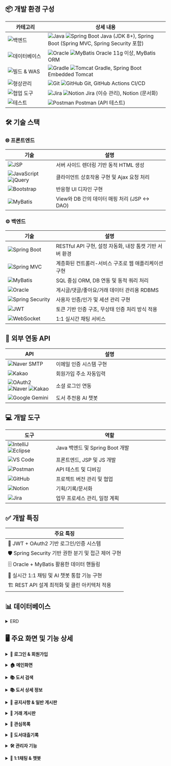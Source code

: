 <!-- <table>
<thead>
<tr>
<th width="20%">카테고리</th>
<th width="30%">기술</th>
<th width="50%">상세 내용</th>
</tr>
</thead>
<tbody>
<tr>
<td><strong>🔧 백엔드</strong></td>
<td><img src="https://img.shields.io/badge/Java-ED8B00?style=flat&logo=java&logoColor=white" alt="Java"> <img src="https://img.shields.io/badge/Spring_Boot-6DB33F?style=flat&logo=spring-boot&logoColor=white" alt="Spring Boot"></td>
<td>Java (JDK 8+), Spring Boot (Spring MVC, Spring Security 포함)</td>
</tr>
<tr>
<td><strong>🗄️ 데이터베이스</strong></td>
<td><img src="https://img.shields.io/badge/Oracle-F80000?style=flat&logo=oracle&logoColor=white" alt="Oracle"> <img src="https://img.shields.io/badge/MyBatis-000000?style=flat&logo=mybatis&logoColor=white" alt="MyBatis"></td>
<td>Oracle 11g 이상, MyBatis ORM</td>
</tr>
<tr>
<td><strong>🏗️ 빌드 & WAS</strong></td>
<td><img src="https://img.shields.io/badge/Gradle-02303A?style=flat&logo=gradle&logoColor=white" alt="Gradle"> <img src="https://img.shields.io/badge/Apache_Tomcat-F8DC75?style=flat&logo=apache-tomcat&logoColor=black" alt="Tomcat"></td>
<td>Gradle, Spring Boot Embedded Tomcat</td>
</tr>
<tr>
<td><strong>🔄 협상관리</strong></td>
<td><img src="https://img.shields.io/badge/Git-F05032?style=flat&logo=git&logoColor=white" alt="Git"> <img src="https://img.shields.io/badge/GitHub-181717?style=flat&logo=github&logoColor=white" alt="GitHub"></td>
<td>Git, GitHub Actions CI/CD</td>
</tr>
<tr>
<td><strong>🤝 협업 도구</strong></td>
<td><img src="https://img.shields.io/badge/Jira-0052CC?style=flat&logo=jira&logoColor=white" alt="Jira"> <img src="https://img.shields.io/badge/Notion-000000?style=flat&logo=notion&logoColor=white" alt="Notion"></td>
<td>Jira (이슈 관리), Notion (문서화)</td>
</tr>
<tr>
<td><strong>🧪 테스트</strong></td>
<td><img src="https://img.shields.io/badge/Postman-FF6C37?style=flat&logo=postman&logoColor=white" alt="Postman">
<td>Postman (API 테스트)</td>
</tr>
</tbody>
</table> -->

## 📦 개발 환경 구성

<table>
<thead>
<tr>
<th width="25%">카테고리</th>
<th width="75%">상세 내용</th>
</tr>
</thead>
<tbody>
<tr>
<td><img src="https://img.shields.io/badge/🔧_백엔드-4A90E2?style=flat&logoColor=white" alt="백엔드"></td>
<td><img src="https://img.shields.io/badge/Java-ED8B00?style=flat&logo=java&logoColor=white" alt="Java"> <img src="https://img.shields.io/badge/Spring_Boot-6DB33F?style=flat&logo=spring-boot&logoColor=white" alt="Spring Boot"> Java (JDK 8+), Spring Boot (Spring MVC, Spring Security 포함)</td>
</tr>
<tr>
<td><img src="https://img.shields.io/badge/🗄️_데이터베이스-7ED321?style=flat&logoColor=white" alt="데이터베이스"></td>
<td><img src="https://img.shields.io/badge/Oracle-F80000?style=flat&logo=oracle&logoColor=white" alt="Oracle"> <img src="https://img.shields.io/badge/MyBatis-000000?style=flat&logo=mybatis&logoColor=white" alt="MyBatis"> Oracle 11g 이상, MyBatis ORM</td>
</tr>
<tr>
<td><img src="https://img.shields.io/badge/🏗️_빌드_&_WAS-F5A623?style=flat&logoColor=white" alt="빌드 & WAS"></td>
<td><img src="https://img.shields.io/badge/Gradle-02303A?style=flat&logo=gradle&logoColor=white" alt="Gradle"> <img src="https://img.shields.io/badge/Apache_Tomcat-F8DC75?style=flat&logo=apache-tomcat&logoColor=black" alt="Tomcat"> Gradle, Spring Boot Embedded Tomcat</td>
</tr>
<tr>
<td><img src="https://img.shields.io/badge/🔄_형상관리-D0021B?style=flat&logoColor=white" alt="형상관리"></td>
<td><img src="https://img.shields.io/badge/Git-F05032?style=flat&logo=git&logoColor=white" alt="Git"> <img src="https://img.shields.io/badge/GitHub-181717?style=flat&logo=github&logoColor=white" alt="GitHub"> Git, GitHub Actions CI/CD</td>
</tr>
<tr>
<td><img src="https://img.shields.io/badge/🤝_협업_도구-9013FE?style=flat&logoColor=white" alt="협업 도구"></td>
<td><img src="https://img.shields.io/badge/Jira-0052CC?style=flat&logo=jira&logoColor=white" alt="Jira"> <img src="https://img.shields.io/badge/Notion-000000?style=flat&logo=notion&logoColor=white" alt="Notion"> Jira (이슈 관리), Notion (문서화)</td>
</tr>
<tr>
<td><img src="https://img.shields.io/badge/🧪_테스트-50E3C2?style=flat&logoColor=white" alt="테스트"></td>
<td><img src="https://img.shields.io/badge/Postman-FF6C37?style=flat&logo=postman&logoColor=white" alt="Postman"> Postman (API 테스트)</td>
</tr>
</tbody>
</table>

## 🛠️ 기술 스택

### 🌐 프론트엔드

<table>
<thead>
<tr>
<th width="30%">기술</th>
<th width="70%">설명</th>
</tr>
</thead>
<tbody>
<tr>
<td><img src="https://img.shields.io/badge/JSP-007396?style=flat&logo=java&logoColor=white" alt="JSP"></td>
<td>서버 사이드 렌더링 기반 동적 HTML 생성</td>
</tr>
<tr>
<td><img src="https://img.shields.io/badge/JavaScript-F7DF1E?style=flat&logo=javascript&logoColor=black" alt="JavaScript"> <img src="https://img.shields.io/badge/jQuery-0769AD?style=flat&logo=jquery&logoColor=white" alt="jQuery"></td>
<td>클라이언트 상호작용 구현 및 Ajax 요청 처리</td>
</tr>
<tr>
<td><img src="https://img.shields.io/badge/Bootstrap-7952B3?style=flat&logo=bootstrap&logoColor=white" alt="Bootstrap"></td>
<td>반응형 UI 디자인 구현</td>
</tr>
<tr>
<td><img src="https://img.shields.io/badge/MyBatis-000000?style=flat&logo=mybatis&logoColor=white" alt="MyBatis"></td>
<td>View와 DB 간의 데이터 매핑 처리 (JSP ↔ DAO)</td>
</tr>
</tbody>
</table>

### ⚙️ 백엔드

<table>
<thead>
<tr>
<th width="30%">기술</th>
<th width="70%">설명</th>
</tr>
</thead>
<tbody>
<tr>
<td><img src="https://img.shields.io/badge/Spring_Boot-6DB33F?style=flat&logo=spring-boot&logoColor=white" alt="Spring Boot"></td>
<td>RESTful API 구현, 설정 자동화, 내장 톰캣 기반 서버 환경</td>
</tr>
<tr>
<td><img src="https://img.shields.io/badge/Spring_MVC-6DB33F?style=flat&logo=spring&logoColor=white" alt="Spring MVC"></td>
<td>계층화된 컨트롤러-서비스 구조로 웹 애플리케이션 구현</td>
</tr>
<tr>
<td><img src="https://img.shields.io/badge/MyBatis-000000?style=flat&logo=mybatis&logoColor=white" alt="MyBatis"></td>
<td>SQL 중심 ORM, DB 연동 및 동적 쿼리 처리</td>
</tr>
<tr>
<td><img src="https://img.shields.io/badge/Oracle-F80000?style=flat&logo=oracle&logoColor=white" alt="Oracle"></td>
<td>게시글/댓글/좋아요/거래 데이터 관리용 RDBMS</td>
</tr>
<tr>
<td><img src="https://img.shields.io/badge/Spring_Security-6DB33F?style=flat&logo=spring-security&logoColor=white" alt="Spring Security"></td>
<td>사용자 인증/인가 및 세션 관리 구현</td>
</tr>
<tr>
<td><img src="https://img.shields.io/badge/JWT-000000?style=flat&logo=json-web-tokens&logoColor=white" alt="JWT"></td>
<td>토큰 기반 인증 구조, 무상태 인증 처리 방식 적용</td>
</tr>
<tr>
<td><img src="https://img.shields.io/badge/WebSocket-010101?style=flat&logo=socket.io&logoColor=white" alt="WebSocket"></td>
<td>1:1 실시간 채팅 서비스</td>
</tr>
</tbody>
</table>

## 🔌 외부 연동 API

<table>
<thead>
<tr>
<th width="30%">API</th>
<th width="70%">설명</th>
</tr>
</thead>
<tbody>
<tr>
<td><img src="https://img.shields.io/badge/Naver-03C75A?style=flat&logo=naver&logoColor=white" alt="Naver SMTP"></td>
<td>이메일 인증 시스템 구현</td>
</tr>
<tr>
<td><img src="https://img.shields.io/badge/Kakao-FFCD00?style=flat&logo=kakao&logoColor=black" alt="Kakao"></td>
<td>회원가입 주소 자동입력</td>
</tr>
<tr>
<td><img src="https://img.shields.io/badge/OAuth2-4285F4?style=flat&logo=google&logoColor=white" alt="OAuth2"> <img src="https://img.shields.io/badge/Naver-03C75A?style=flat&logo=naver&logoColor=white" alt="Naver"> <img src="https://img.shields.io/badge/Kakao-FFCD00?style=flat&logo=kakao&logoColor=black" alt="Kakao"></td>
<td>소셜 로그인 연동</td>
</tr>
<tr>
<td><img src="https://img.shields.io/badge/Google_Gemini-4285F4?style=flat&logo=google&logoColor=white" alt="Google Gemini"></td>
<td>도서 추천용 AI 챗봇</td>
</tr>
</tbody>
</table>

## 💻 개발 도구

<table>
<thead>
<tr>
<th width="30%">도구</th>
<th width="70%">역할</th>
</tr>
</thead>
<tbody>
<tr>
<td><img src="https://img.shields.io/badge/IntelliJ_IDEA-000000?style=flat&logo=intellij-idea&logoColor=white" alt="IntelliJ"> <img src="https://img.shields.io/badge/Eclipse-2C2255?style=flat&logo=eclipse&logoColor=white" alt="Eclipse"></td>
<td>Java 백엔드 및 Spring Boot 개발</td>
</tr>
<tr>
<td><img src="https://img.shields.io/badge/Visual_Studio_Code-007ACC?style=flat&logo=visual-studio-code&logoColor=white" alt="VS Code"></td>
<td>프론트엔드, JSP 및 JS 개발</td>
</tr>
<tr>
<td><img src="https://img.shields.io/badge/Postman-FF6C37?style=flat&logo=postman&logoColor=white" alt="Postman"></td>
<td>API 테스트 및 디버깅</td>
</tr>
<tr>
<td><img src="https://img.shields.io/badge/GitHub-181717?style=flat&logo=github&logoColor=white" alt="GitHub"></td>
<td>프로젝트 버전 관리 및 협업</td>
</tr>
<tr>
<td><img src="https://img.shields.io/badge/Notion-000000?style=flat&logo=notion&logoColor=white" alt="Notion"></td>
<td>기획/기록/문서화</td>
</tr>
<tr>
<td><img src="https://img.shields.io/badge/Jira-0052CC?style=flat&logo=jira&logoColor=white" alt="Jira"></td>
<td>업무 프로세스 관리, 일정 계획</td>
</tr>
</tbody>
</table>

## ✅ 개발 특징

<table>
<thead>
<tr>
<th width="100%">주요 특징</th>
</tr>
</thead>
<tbody>
<tr>
<td>🔐 JWT + OAuth2 기반 로그인/인증 시스템</td>
</tr>
<tr>
<td>🛡️ Spring Security 기반 권한 분기 및 접근 제어 구현</td>
</tr>
<tr>
<td>🗄️ Oracle + MyBatis 활용한 데이터 핸들링</td>
</tr>
<tr>
<td>💬 실시간 1:1 채팅 및 AI 챗봇 통합 기능 구현</td>
</tr>
<tr>
<td>🏗️ REST API 설계 최적화 및 클린 아키텍처 적용</td>
</tr>
</tbody>
</table>

## 📊 데이터베이스 
<a name="trade-section-top-erd"></a>
<details>
<summary>ERD</summary>

## 🗄️ 데이터베이스 구조 (Database Schema)

<table>
<thead>
<tr>
<th width="25%">카테고리</th>
<th width="75%">테이블 구성</th>
</tr>
</thead>
<tbody>
<tr>
<td><img src="https://img.shields.io/badge/👤_사용자_관리-4A90E2?style=flat&logoColor=white" alt="사용자 관리"></td>
<td>
<ul>
<li><code>USERINFO</code> - 사용자 기본 정보</li>
<li><code>USER_SESSIONS</code> - 유저 세션 관리</li>
</ul>
</td>
</tr>
<tr>
<td><img src="https://img.shields.io/badge/📚_도서_관리-7ED321?style=flat&logoColor=white" alt="도서 관리"></td>
<td>
<ul>
<li><code>BOOKINFO</code> - 도서 정보</li>
<li><code>BOOK_BORROW</code> / <code>BOOK_RECORD</code> - 도서 대출 및 반납 기록</li>
<li><code>BOOK_REVIEW</code> / <code>BOOK_WISHLIST</code> - 도서 리뷰 및 관심 도서 목록</li>
</ul>
</td>
</tr>
<tr>
<td><img src="https://img.shields.io/badge/💬_커뮤니티_기능-F5A623?style=flat&logoColor=white" alt="커뮤니티 기능"></td>
<td>
<ul>
<li><code>BOARD</code> - 게시판</li>
<li><code>BOARD_COMMENT</code> - 댓글</li>
<li><code>BOARD_LIKES</code> - 게시글 추천</li>
</ul>
</td>
</tr>
<tr>
<td><img src="https://img.shields.io/badge/📢_공지사항-D0021B?style=flat&logoColor=white" alt="공지사항"></td>
<td>
<ul>
<li><code>NOTICE</code> - 운영자 공지사항 관리</li>
</ul>
</td>
</tr>
<tr>
<td><img src="https://img.shields.io/badge/💰_중고_도서_거래-9013FE?style=flat&logoColor=white" alt="중고 도서 거래"></td>
<td>
<ul>
<li><code>TRADE_POST</code> - 중고 도서 게시글</li>
<li><code>TRADE_FAVORITE</code> - 관심 등록 기능</li>
<li><code>TRADE_RECORD</code> - 거래 완료 기록</li>
</ul>
</td>
</tr>
<tr>
<td><img src="https://img.shields.io/badge/💭_실시간_채팅-50E3C2?style=flat&logoColor=white" alt="실시간 채팅"></td>
<td>
<ul>
<li><code>TRADE_CHATROOM</code> - 채팅방</li>
<li><code>TRADE_CHATMESSAGE</code> - 채팅 메시지</li>
</ul>
</td>
</tr>
<tr>
<td><img src="https://img.shields.io/badge/🔔_사용자_알림-BD10E0?style=flat&logoColor=white" alt="사용자 알림"></td>
<td>
<ul>
<li><code>NOTIFICATIONS</code> - 이벤트 및 메시지 알림 시스템</li>
</ul>
</td>
</tr>
</tbody>
</table>
  
## 📌 전체 ERD

![InkTree ERD](https://github.com/pingpingeee/Ink_Tree_Pjt/blob/main/lib/images/erd/ERD_전체.png?raw=true)


<div align="center">
<a href="#trade-section-top-erd">
<img src="https://img.shields.io/badge/🔼위로 이동-4A90E2?style=for-the-badge&logoColor=white" alt="맨 위로">
</a>
</div>


## 🧩 1차 ERD

![InkTree ERD](https://github.com/pingpingeee/Ink_Tree_Pjt/blob/main/lib/images/erd/ERD_1차.png?raw=true)


<div align="center">
<a href="#trade-section-top-erd">
<img src="https://img.shields.io/badge/🔼위로 이동-4A90E2?style=for-the-badge&logoColor=white" alt="맨 위로">
</a>
</div>


## 🧩 2차 ERD

![InkTree ERD](https://github.com/pingpingeee/Ink_Tree_Pjt/blob/main/lib/images/erd/ERD_2차.png?raw=true)


<div align="center">
<a href="#trade-section-top-erd">
<img src="https://img.shields.io/badge/🔼위로 이동-4A90E2?style=for-the-badge&logoColor=white" alt="맨 위로">
</a>
</div>


</details>

## 🖥 주요 화면 및 기능 상세

<a name="trade-section-top1"></a>
<details>
<summary><strong>🔐 로그인 & 회원가입</strong></summary>

<div align="center">
<img src="https://github.com/pingpingeee/Ink_Tree_Pjt/blob/main/lib/images/front/1로그인화면.png?raw=true" alt="로그인 화면" width="60%">
</div>

#### 🔑 로그인 방식
- **일반 로그인**
  - 비회원은 회원가입을 통해 로그인을 할 수 있습니다
  - 로그인시 **JWT토큰**을 발급받고 사용자는 해당 서비스를 이용 할 수 있습니다

- **소셜 로그인**
  - 네이버, 카카오, 구글 등을 통해 **소셜 로그인**을 진행 할 수 있습니다
  - **소셜 로그인** 또한 **JWT토큰**을 발급받고 해당 서비스를 이용 할 수 있습니다

<div align="center">
<img src="https://github.com/pingpingeee/Ink_Tree_Pjt/blob/main/lib/images/front/2_1회원가입.png?raw=true" alt="회원가입 화면" width="45%">
<img src="https://github.com/pingpingeee/Ink_Tree_Pjt/blob/main/lib/images/front/2_2이메일인증.png?raw=true" alt="이메일 인증 화면" width="45%">
</div>

#### ✉️ 이메일 인증
- **네이버 SMTP**를 활용하여 **이메일 인증 시스템**을 구현했습니다
- 이메일 중복 여부를 확인한 후 숫자를 포함한 **8자리 무작위 인증번호**를 생성해 해당 이메일로 전송합니다
- 인증번호 전송 후 사용자가 이메일을 수정하면 최종 입력된 이메일로 가입되는 현상이 발생하여 인증번호 전송과 동시에 이메일 입력 필드와 전송 버튼을 비활성화하여 **입력값 변경**을 막는 방식으로 수정하였습니다

#### 📝 정보 입력
- 모든 input태그는 해당 패턴에 맞도록 예외처리를 하였습니다
- **카카오 API**를 활용하여 사용자가 주소를 입력하면 우편번호와 도로명이 자동으로 삽입되도록 구현하였습니다

<div align="center">
<a href="#trade-section-top1">
<img src="https://img.shields.io/badge/🔼위로 이동-4A90E2?style=for-the-badge&logoColor=white" alt="맨 위로">
</a>
</div>

---

</details>

<a name="trade-section-top2"></a>
<details>
<summary><strong>🏠 메인화면</strong></summary>

<div align="center">
<img src="https://github.com/pingpingeee/Ink_Tree_Pjt/blob/main/lib/images/front/3_1메인.png?raw=true" alt="메인화면" width="60%">
</div>

#### 🔐 토큰 관리
- 로그인시 사용자의 **토큰 만료시간**과 해당 **토큰의 만료값을 초기화**시켜 다시 30분의 시간을 가지도록 구현하였습니다
- UI상 창모드 및 모바일로 사용 시 사용자경험을 상승시키기 위해 축소 및 일정 width이하가 되면 숨김처리 되도록 구현하였습니다

#### 🔍 검색 기능
- 텍스트입력기반 검색을 통하여 사용자가 원하는 **도서 제목, 저자, 출판사** 등으로 검색하여 도서를 검색 할 수 있습니다
- 실제 도서에서도 분류별로 나뉘기에 **대분류, 중분류**로 나누어 사용자 경험을 향상시켰습니다

<div align="center">
<img src="https://github.com/pingpingeee/Ink_Tree_Pjt/blob/main/lib/images/front/3_2메인.png?raw=true" alt="메인화면 하단" width="60%">
</div>

#### 📚 추천 도서
- 도서 대여 횟수를 기준으로 인기 도서 4권을 추천 도서 영역에 노출합니다
- 향후 더미데이터를 활용해 사용자 대여 이력을 기반으로 카테고리별 맞춤 추천 기능으로 확장할 예정입니다

#### 💬 1:1 채팅 & AI채팅
- **WebSocket 기반 1:1 채팅 기능**을 구현하였으며 **Gemini API 기반 AI 챗봇**은 프롬프트 제한을 통해 도서 관련 질문에만 응답하도록 구성했습니다

<div align="center">
<a href="#trade-section-top2">
<img src="https://img.shields.io/badge/🔼위로 이동-4A90E2?style=for-the-badge&logoColor=white" alt="맨 위로">
</a>
</div>

---

</details>

<a name="trade-section-top3"></a>
<details>
<summary><strong>📚 도서 검색</strong></summary>

<div align="center">
<img src="https://github.com/pingpingeee/Ink_Tree_Pjt/blob/main/lib/images/front/3_3도서검색.png?raw=true" alt="도서 검색" width="60%">
</div>

#### 🔍 검색 기능
- 메인 도서검색과 연결되며 사용자는 도서명, 저자명, 출판사 등 다양한 기준으로 도서를 효율적으로 검색할 수 있습니다

#### 📄 페이징 처리
- 검색 결과는 페이지당 8권씩 출력하여 시스템의 응답 속도를 최적화하고, 사용자에게 쾌적한 탐색 환경을 제공합니다

<div align="center">
<a href="#trade-section-top3">
<img src="https://img.shields.io/badge/🔼위로 이동-4A90E2?style=for-the-badge&logoColor=white" alt="맨 위로">
</a>
</div>

---

</details>

<a name="trade-section-top4"></a>
<details>
<summary><strong>📚 도서 상세 정보</strong></summary>

<div align="center">
<img src="https://github.com/pingpingeee/Ink_Tree_Pjt/blob/main/lib/images/front/3_4도서디테일.png?raw=true" alt="도서 상세 정보" width="60%">
</div>

#### 📖 기본 정보
- 페이지 진입 시 해당 도서의 기본 정보와 상세 소개가 최우선으로 노출됩니다

#### 📋 도서 관리 기능
- 사용자는 도서에 대해 **대출 신청 또는 관심 도서 등록(위시리스트 추가) 기능**을 이용할 수 있습니다
- **관리자 권한**을 가진 사용자는 도서 정보에 대한 **수정 및 삭제 작업**을 수행할 수 있습니다

#### ⭐ 리뷰 시스템
- 사용자는 각 도서에 대해 **한 번만 리뷰**를 작성할 수 있으며, 자신의 리뷰는 수정 및 삭제가 가능합니다
- 리뷰 평균 평점은 상단에 시각적으로 **집계**되어 표시되며, 전체 이용자의 평가 흐름을 한눈에 확인할 수 있습니다
- 관리자는 모든 리뷰에 대해 **제한 없이 수정 및 삭제 권한**을 갖습니다

<div align="center">
<a href="#trade-section-top4">
<img src="https://img.shields.io/badge/🔼위로 이동-4A90E2?style=for-the-badge&logoColor=white" alt="맨 위로">
</a>
</div>

---

</details>

<a name="trade-section-top5"></a>
<details>
<summary><strong>📣 공지사항 & 일반 게시판</strong></summary>

<div align="center">
<img src="https://github.com/pingpingeee/Ink_Tree_Pjt/blob/main/lib/images/front/4_1공지.png?raw=true" alt="공지사항" width="60%">
</div>

#### 📢 공지사항 관리
- 공지사항 기능은 사이트 운영에 필요한 주요 정보 전달 수단으로 운영 정책에 따라 **관리자 계정으로만 작성이 가능**하도록 권한을 제한하였습니다
- 권한 제어는 데이터 무결성과 운영 신뢰성을 유지하는데 목적이 있으며 게시글 생성 시 로그인 계정의 역할을 기반으로 접근을 제어하도록 구현하였습니다

#### 🏷️ 카테고리 분류
- 공지사항은 중요공지, 이벤트, 업데이트의 **세 가지 카테고리로 분류**되며 사용자는 원하는 정보만 골라서 볼 수 있도록 카테고리 필터 기능을 제공합니다
- 이를 통해 정보 전달의 효율성을 높이고 사용자 경험을 개선하였습니다

<div align="center">
<img src="https://github.com/pingpingeee/Ink_Tree_Pjt/blob/main/lib/images/front/4_2게시판.png?raw=true" alt="일반 게시판" width="60%">
</div>

#### 📄 페이징 처리
- 게시판은 커뮤니티 기능의 중심이 되는 구성 요소로 데이터가 많아질수록 성능과 사용 편의성에 영향을 주기 때문에 **페이지당 10개씩** 불러오는 페이징 처리를 적용하여 초기 로딩 속도와 데이터 접근 효율성을 개선하였습니다

#### 📊 게시글 정보 표시
- 게시글 목록에서는 추천 수와 댓글 수를 사전 노출 하여 사용자가 리스트를 탐색하면서도 활발한 게시글, 인기 게시글을 직관적으로 파악할 수 있도록 UI/UX를 강화하였습니다

#### 🔍 검색 기능
- **다양한 검색 조건**을 적용할 수 있도록 제목, 본문 내용, 작성자 기준의 검색 기능을 구현하였습니다
- 사용자는 키워드 기반으로 빠르고 정확하게 원하는 게시글을 탐색할 수 있습니다

<div align="center">
<img src="https://github.com/pingpingeee/Ink_Tree_Pjt/blob/main/lib/images/front/4_3게시글.png?raw=true" alt="게시글 상세" width="60%">
</div>

#### 👍 추천 기능
- 게시글 상세 기능에서는 사용자의 반응을 유도하고 콘텐츠의 신뢰도를 높이기 위해 추천 기능을 도입하였습니다
- 사용자는 특정 게시글에 공감하거나 유익하다고 판단될 경우 **추천 버튼**을 통해 피드백을 줄 수 있으며 이는 커뮤니티 내에서 콘텐츠 품질을 자연스럽게 평가할 수 있는 간접적인 장치로 작용합니다

#### 💬 계층형 댓글 시스템
- 댓글 시스템에서는 **계층형 구조**를 구현하기 위해 SubNumber 컬럼을 활용하였습니다
- 댓글 작성 시 부모 댓글의 ID와 함께 계층 구조를 판단할 수 있도록 설계하여 일반 댓글과 대댓글의 관계를 명확하게 구분하고 프론트엔드에서는 이를 바탕으로 들여쓰기 형식의 계층 UI를 구현할 수 있게 하였습니다

<div align="center">
<a href="#trade-section-top5">
<img src="https://img.shields.io/badge/🔼위로 이동-4A90E2?style=for-the-badge&logoColor=white" alt="맨 위로">
</a>
</div>

---

</details>

<a name="trade-section-top6"></a>
<details>
<summary><strong>🔄 거래 게시판</strong></summary>

<div align="center">
<img src="https://github.com/pingpingeee/Ink_Tree_Pjt/blob/main/lib/images/front/4_4거래게시판.png?raw=true" alt="거래 게시판" width="60%">
</div>

#### 🔍 검색 및 필터링
- 거래게시판에서는 사용자의 편의를 고려하여 다양한 조건 기반의 검색 및 정렬 기능을 구현하였습니다
- 사용자는 카테고리 또는 게시글 제목을 기준으로 도서를 검색할 수 있으며, 게시글의 상태를 **판매중, 예약중, 판매완료**로 나누어 상태별 필터링이 가능하도록 설계하였습니다

#### 📊 정렬 기능
- 사용자가 게시글을 효율적으로 탐색할 수 있도록 **가격순, 조회순 정렬 기능**도 함께 구현하여 단순 나열이 아닌 사용자 중심의 탐색을 제공하였습니다

<div align="center">
<img src="https://github.com/pingpingeee/Ink_Tree_Pjt/blob/main/lib/images/front/4_5거래게시글.png?raw=true" alt="거래 게시글 상세" width="60%">
</div>

#### 🛒 거래 기능
- 거래 게시글 상세 페이지에서는 사용자가 상품에 대해 더욱 직관적으로 판단하고 소통할 수 있도록 다양한 기능을 제공합니다
- 사용자는 해당 게시글에 대해 **관심 등록, 1:1 채팅 요청, 게시글 수정 및 삭제(관리자 및 작성자 권한)**를 할 수 있으며 이 모든 기능은 권한 검증을 기반으로 처리됩니다

#### 📊 판매자 신뢰도 정보
- 단일 게시글 정보 외에도 해당 판매자가 현재 등록한 **다른 판매중인 게시글 목록, 해당 게시글의 조회수, 누적 관심 수, 열린 채팅 수** 등의 데이터가 함께 노출되도록 구성하여 구매자는 판매자의 신뢰도와 활동 내역을 종합적으로 확인할 수 있습니다
- 이러한 설계를 통해 사용자 간 거래에서 발생할 수 있는 불신을 줄이고 더 투명한 중고 거래 경험을 제공합니다

<div align="center">
<a href="#trade-section-top6">
<img src="https://img.shields.io/badge/🔼위로 이동-4A90E2?style=for-the-badge&logoColor=white" alt="맨 위로">
</a>
</div>

---

</details>

<a name="trade-section-top7"></a>
<details>
<summary><strong>📌 관심목록</strong></summary>

<div align="center">
<img src="https://github.com/pingpingeee/Ink_Tree_Pjt/blob/main/lib/images/front/5_1일반도서관심.png?raw=true" alt="일반 도서 관심목록" width="45%">
<img src="https://github.com/pingpingeee/Ink_Tree_Pjt/blob/main/lib/images/front/5_2거래도서관심.png?raw=true" alt="거래 도서 관심목록" width="45%">
</div>

#### ⭐ 관심 목록 관리
- 사용자가 거래 게시글에 관심 등록을 하면 해당 게시글은 별도의 관심 목록 페이지에 자동으로 저장됩니다

#### 🔍 검색 및 필터링
- 관심 목록에서는 등록된 게시글들을 한눈에 확인할 수 있으며 **제목 또는 카테고리 기반 검색, 판매 상태(판매중, 예약중, 판매완료)필터, 정렬옵션(최신순, 낮은 가격순, 높은 가격순, 조회순)** 등 다양한 조건을 통해 원하는 상품을 쉽게 탐색할 수 있도록 구현하였습니다

#### 🗑️ 관심 목록 삭제
- 사용자는 해당 화면에서 직접 관심 게시글을 삭제할 수 있으며 이를 통해 관심 상품을 **간편하게 관리할 수 있는 UX흐름**을 제공하였습니다
- 관심 목록과 일반 게시판, 상세 페이지 간 이동 동선도 유기적으로 연결되어 이탈없이 자연스러운 사용자 흐름이 가능하도록 설계했습니다

<div align="center">
<a href="#trade-section-top7">
<img src="https://img.shields.io/badge/🔼위로 이동-4A90E2?style=for-the-badge&logoColor=white" alt="맨 위로">
</a>
</div>

---

</details>

<a name="trade-section-top8"></a>
<details>
<summary><strong>📖 도서대출기록</strong></summary>

<div align="center">
<img src="https://github.com/pingpingeee/Ink_Tree_Pjt/blob/main/lib/images/front/6_1기록1.png?raw=true" alt="도서 대출 기록" width="45%">
<img src="https://github.com/pingpingeee/Ink_Tree_Pjt/blob/main/lib/images/front/6_2기록.png?raw=true" alt="도서 대출 상세 기록" width="45%">
</div>

#### 📚 대출 이력 관리
- 도서 대출 내역 페이지는 사용자가 자신의 전체 도서 이용 이력과 현재 상태를 종합적으로 확인할 수 있도록 구성되어 있습니다

#### 📊 상태별 분류
- 페이지 내에서는 현재 **대출 중인 도서, 연체 도서, 총 대출 완료 이력**을 구분하여 표시하였으며 현재 대출 중인 도서는 해당 페이지에서 즉시 반납 처리가 가능하도록 기능을 구현하였습니다

#### 🔗 도서 상세 연결
- 각 대출 이력 항목에는 **도서 상세 페이지로 직접 이동할 수 있는 링크**가 포함되어 있어 사용자가 과거에 읽었던 책에 대한 정보를 다시 확인하거나 다시 대출하고 싶은 책을 빠르게 찾을 수 있는 구조를 마련하였습니다

<div align="center">
<a href="#trade-section-top8">
<img src="https://img.shields.io/badge/🔼위로 이동-4A90E2?style=for-the-badge&logoColor=white" alt="맨 위로">
</a>
</div>

---

</details>

<a name="trade-section-top9"></a>
<details>
<summary><strong>🛠 관리자 기능</strong></summary>

<div align="center">
<img src="https://github.com/pingpingeee/Ink_Tree_Pjt/blob/main/lib/images/front/7_1관리자.png?raw=true" alt="관리자 메인" width="60%">
</div>

<div align="center">
<img src="https://github.com/pingpingeee/Ink_Tree_Pjt/blob/main/lib/images/front/7_2활동로그.png?raw=true" alt="활동 로그" width="45%">
<img src="https://github.com/pingpingeee/Ink_Tree_Pjt/blob/main/lib/images/front/7_3도서등록.png?raw=true" alt="도서 등록" width="45%">
</div>

#### 🎛️ 관리자 대시보드
- 관리자 페이지 내에서 도서 등록 및 공지사항 등록 등 주요 기능에 신속하게 접근할 수 있도록 설계하였습니다

#### 📊 대출 관리
- 사용자는 **대출 및 반납 기록**을 간편하게 조회하고 관리할 수 있습니다

#### 📚 도서 관리
- 도서 등록 기능을 통해 새로운 도서를 효율적으로 추가할 수 있습니다
- 도서 상세 페이지에서 관리자는 도서 정보를 손쉽게 수정 및 업데이트할 수 있도록 구현하였습니다

<div align="center">
<a href="#trade-section-top9">
<img src="https://img.shields.io/badge/🔼위로 이동-4A90E2?style=for-the-badge&logoColor=white" alt="맨 위로">
</a>
</div>

---

</details>

<a name="trade-section-top10"></a>
<details>
<summary><strong>💬 1:1채팅 & 챗봇</strong></summary>

<div align="center">
<img src="https://github.com/pingpingeee/Ink_Tree_Pjt/blob/main/lib/images/front/8_1채팅.png?raw=true" alt="채팅 시작" width="60%">
</div>

해당 버튼을 누르면 해당 판매자와의 채팅이 열리게 됩니다.

<div align="center">
<img src="https://github.com/pingpingeee/Ink_Tree_Pjt/blob/main/lib/images/front/8_2채팅.png?raw=true" alt="채팅 화면" width="45%">
<img src="https://github.com/pingpingeee/Ink_Tree_Pjt/blob/main/lib/images/front/8_3채팅.png?raw=true" alt="채팅 알림" width="45%">
</div>

#### 💬 실시간 채팅
- 메시지를 받은 판매자는 알림이 뜨고 메시지를 보낼 수 있게 됩니다
- WebSocket기반 1:1채팅이며 **실시간 알림** 또한 구현했습니다

<div align="center">
<img src="https://github.com/pingpingeee/Ink_Tree_Pjt/blob/main/lib/images/front/8_4채팅.png?raw=true" alt="채팅 목록" width="60%">
</div>

<div align="center">
<img src="https://github.com/pingpingeee/Ink_Tree_Pjt/blob/main/lib/images/front/9_1챗봇.png?raw=true" alt="AI 챗봇" width="60%">
</div>

#### 🤖 AI 챗봇
- **Google Gemini API**를 활용하여 도서 관련 질의에만 응답하는 AI 챗봇을 구현하였습니다
- 챗봇은 사용자의 질문을 분석한 후 도서 정보에 한정된 답변만을 제공하며 불필요한 정보나 장황한 설명을 배제하고 핵심적인 내용만 간결하게 전달하도록 설계되었습니다
- 사용자는 신속하고 정확하게 도서 관련 정보를 얻을 수 있고 Gemini API의 자연어 처리 능력을 적극 활용하여 다양한 형태의 도서 관련 질문에도 신뢰성 높은 응답이 가능합니다

<div align="center">
<a href="#trade-section-top10">
<img src="https://img.shields.io/badge/🔼위로 이동-4A90E2?style=for-the-badge&logoColor=white" alt="맨 위로">
</a>
</div>

---

</details>
